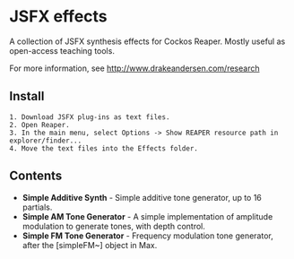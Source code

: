 # JSFX effects
A collection of JSFX synthesis effects for Cockos Reaper. Mostly useful as open-access teaching tools.

For more information, see http://www.drakeandersen.com/research

## Install
```
1. Download JSFX plug-ins as text files.
2. Open Reaper.
3. In the main menu, select Options -> Show REAPER resource path in explorer/finder...
4. Move the text files into the Effects folder.
```

## Contents
- **Simple Additive Synth** - Simple additive tone generator, up to 16 partials.
- **Simple AM Tone Generator** - A simple implementation of amplitude modulation to generate tones, with depth control.
- **Simple FM Tone Generator** - Frequency modulation tone generator, after the [simpleFM~] object in Max.
